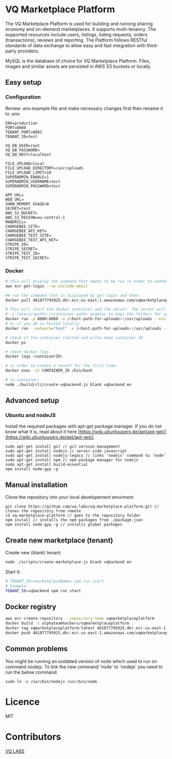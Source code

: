 # VQ Marketplace Platform
The VQ Marketplace Platform is used for building and running sharing economy and on-demand marketplaces. It supports multi-tenancy. The supported resources include users, listings, listing requests, orders (transactions), reviews and reporting. The Platform follows RESTful standards of data exchange to allow easy and fast integration with third-party providers.

MySQL is the database of choice for VQ Marketplace Platform. Files, images and similar assets are persisted in AWS S3 buckets or locally.

## Easy setup
### Configuration
Review .env.example file and make necessary changes first then rename it to .env

```
ENV=production
PORT=8080
TENANT_PORT=8081
TENANT_ID=test

VQ_DB_USER=root
VQ_DB_PASSWORD=
VQ_DB_HOST=localhost

FILE_UPLOAD=local
FILE_UPLOAD_DIRECTORY=/usr/uploads
FILE_UPLOAD_LIMIT=10
SUPERADMIN_ENABLE=1
SUPERADMIN_USERNAME=test
SUPERADMIN_PASSWORD=test

APP_URL=
WEB_URL=
SHOW_MEMORY_USAGE=0
SECRET=test
AWS_S3_BUCKET=
AWS_S3_REGION=eu-central-1
MANDRILL=
CHARGEBEE_SITE=
CHARGEBEE_API_KEY=
CHARGEBEE_TEST_SITE=
CHARGEBEE_TEST_API_KEY=
STRIPE_ID=
STRIPE_SECRET=
STRIPE_TEST_ID=
STRIPE_TEST_SECRET=
```

### Docker
```bash
# this will display the command that needs to be run in order to authenticate
aws ecr get-login --no-include-email

## run the command that is displayed by get-login and then:
docker pull 481877795925.dkr.ecr.us-east-1.amazonaws.com/vqmarketplaceplatform:latest

# This will start the docker container and the server. The server will listen at port 8080 in the docker container.
# -v /Users/<path>:/<container path> enables to maps the folders for uploaded files
docker run -p 8080:8080 -v /<host-path-for-uploads>:/usr/uploads --env-file ./.env -d alphateamhackers/vqmarketplaceplatform
# or if you db is hosted locally:
docker run --network="host" -v /<host-path-for-uploads>:/usr/uploads --env-file ./.env -d alphateamhackers/vqmarketplaceplatform

# check if the container started and write down container ID
docker ps 

# check docker logs
docker logs <containerID>

# in order to create a tenant for the first time:
docker exec -it CONTAINER_ID /bin/bash

# in container:
node ./build/cli/create-vqbackend.js blank vqbackend en
```


## Advanced setup
### Ubuntu and nodeJS
Install the required packages with apt-get package manager. If you do not know what it is, read about it here [https://wiki.ubuntuusers.de/apt/apt-get/](https://wiki.ubuntuusers.de/apt/apt-get/).
```
sudo apt-get install git // git version management
sudo apt-get install nodejs // server-side javascript
sudo apt-get install nodejs-legacy // links 'nodejs' command to 'node'
sudo apt-get install npm // npm package manager for nodejs
sudo apt-get install build-essential
npm install node-gyp -g
```

## Manual installation
Clone the repository into your local developement envirment.
```
git clone https://github.com/vq-labs/vq-marketplace-platform.git // clones the repository from remote
cd vq-marketplace-platform // goes to the repository folder
npm install // installs the npm packages from ./package.json
npm install node-gyp -g // installs global packages
```

## Create new marketplace (tenant)
Create new (blank) tenant:
```bash
node ./scripts/create-marketplace.js blank vqbackend en
```

Start it:
```bash
# TENANT_ID=<marketplaceName> npm run start
# Example:
TENANT_ID=vqbackend npm run start
```

## Docker registry
```bash
aws ecr create-repository --repository-name vqmarketplaceplatform
docker build -t alphateamhackers/vqmarketplaceplatform .
docker tag vqmarketplaceplatform:latest 481877795925.dkr.ecr.us-east-1.amazonaws.com/vqmarketplaceplatform:latest
docker push 481877795925.dkr.ecr.us-east-1.amazonaws.com/vqmarketplaceplatform:latest
```

## Common problems
You might be running an outdated version of node which used to run on command nodejs.
To link the new command 'node' to 'nodejs' you need to run the below command.

```
sudo ln -s /usr/bin/nodejs /usr/bin/node
```

# Licence
MIT

# Contributors
[VQ LABS](https://vq-labs.com)


